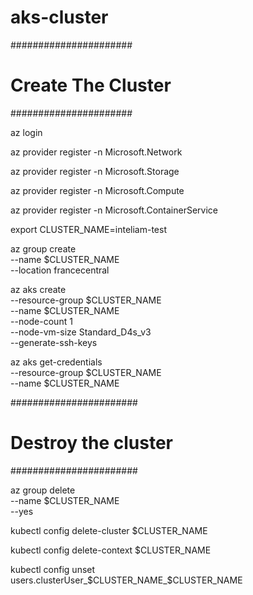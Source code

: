 # aks-cluster

######################
# Create The Cluster #
######################

az login

az provider register -n Microsoft.Network

az provider register -n Microsoft.Storage

az provider register -n Microsoft.Compute

az provider register -n Microsoft.ContainerService

export CLUSTER_NAME=inteliam-test

az group create \
    --name $CLUSTER_NAME \
    --location francecentral

az aks create \
    --resource-group $CLUSTER_NAME \
    --name $CLUSTER_NAME \
    --node-count 1 \
    --node-vm-size Standard_D4s_v3 \
    --generate-ssh-keys

az aks get-credentials \
    --resource-group $CLUSTER_NAME \
    --name $CLUSTER_NAME

#######################
# Destroy the cluster #
#######################

az group delete \
    --name $CLUSTER_NAME \
    --yes

kubectl config delete-cluster $CLUSTER_NAME

kubectl config delete-context $CLUSTER_NAME

kubectl config unset \
    users.clusterUser_$CLUSTER_NAME_$CLUSTER_NAME
